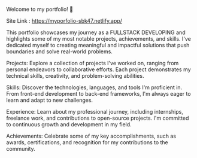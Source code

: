 Welcome to my portfolio! 🚀

Site Link : https://myporfolio-sbk47.netlify.app/

This portfolio showcases my journey as a FULLSTACK DEVELOPING and highlights some of my most notable projects, achievements, and skills.
I've dedicated myself to creating meaningful and impactful solutions that push boundaries and solve real-world problems.

Projects: Explore a collection of projects I've worked on, ranging from personal endeavors to collaborative efforts.
Each project demonstrates my technical skills, creativity, and problem-solving abilities.

Skills: Discover the technologies, languages, and tools I'm proficient in.
 From front-end development to back-end frameworks, I'm always eager to learn and adapt to new challenges.

 Experience: Learn about my professional journey, including internships, freelance work, and contributions to open-source projects.
 I'm committed to continuous growth and development in my field.

 Achievements: Celebrate some of my key accomplishments, such as awards, certifications, and recognition for my contributions to the community.

